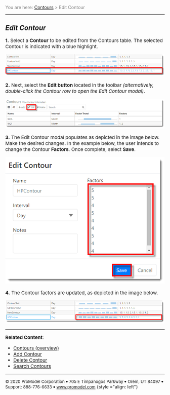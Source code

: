 ﻿
<span style="color:grey">
<span style="font-size:14px">

You are here: [Contours](C:/_git/ProModelAutodeskEdition/PorfolioSimulator.Help/wwwroot/Help/Docs/Contours/Contours.md) > Edit Contour

</span>
</span></span>

----
## _**Edit Contour**_ 
<span style="font-size:15px">

**1.** Select a **Contour** to be edited from the Contours table. The selected Contour is indicated with a blue highlight.

![Select Contour](SelectContour.png "Contours Table")

**2.** Next, select the **Edit button** located in the toolbar *(alternatively, double-click the Contour row to open the Edit Contour modal)*.

![Edit](Edit.png "Contours Table - Edit Contour")

**3.** The Edit Contour modal populates as depicted in the image below. Make the desired changes. 
In the example below, the user intends to change the Contour **Factors**.  Once complete, select **Save**. 

![Save Changes](SaveChanges.png "Edit Contour Modal")

**4.** The Contour factors are updated, as depicted in the image below.

![Contour Updated](ContourUpdated.png "Updated Contours Table")

---

**Related Content**:
* [Contours (overview)](C:/_git/ProModelAutodeskEdition/PorfolioSimulator.Help/wwwroot/Help/Docs/Contours/Contours.md)
* [Add Contour](C:/_git/ProModelAutodeskEdition/PorfolioSimulator.Help/wwwroot/Help/Docs/Contours/AddContour/AddContour.md)
* [Delete Contour](C:/_git/ProModelAutodeskEdition/PorfolioSimulator.Help/wwwroot/Help/Docs/Contours/DeleteContour/DeleteContour.md)
* [Search Contours](C:/_git/ProModelAutodeskEdition/PorfolioSimulator.Help/wwwroot/Help/Docs/Contours/SearchContours/SearchContours.md)

</span>

---

<span style="font-size:13px"> &copy; 2020 ProModel Corporation ![dot](Dot1.png) 705 E Timpanogos Parkway ![dot](Dot1.png) Orem, UT 84097 ![dot](Dot1.png) Support: 888-776-6633 ![dot](Dot1.png) www.promodel.com</span> {style ="align: left"}

